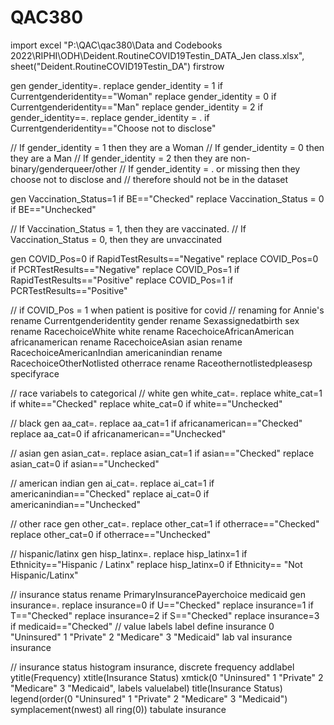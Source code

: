 # QAC380
import excel "P:\QAC\qac380\Data and Codebooks 2022\RIPHI\ODH\Deident.RoutineCOVID19Testin_DATA_Jen class.xlsx", sheet("Deident.RoutineCOVID19Testin_DA") firstrow

gen gender_identity=.
replace gender_identity = 1 if Currentgenderidentity=="Woman" 
replace gender_identity = 0 if Currentgenderidentity=="Man"
replace gender_identity = 2 if gender_identity==.
replace gender_identity = . if Currentgenderidentity=="Choose not to disclose"

// If gender_identity = 1 then they are a Woman
// If gender_identity = 0 then they are a Man
// If gender_identity = 2 then they are non-binary/genderqueer/other
// If gender_identity = . or missing then they choose not to disclose and 
// therefore should not be in the dataset

gen Vaccination_Status=1 if BE=="Checked"
replace Vaccination_Status = 0 if BE=="Unchecked"

// If Vaccination_Status = 1, then they are vaccinated. 
// If Vaccination_Status = 0, then they are unvaccinated

gen COVID_Pos=0 if RapidTestResults=="Negative"
replace COVID_Pos=0 if PCRTestResults=="Negative"
replace COVID_Pos=1 if RapidTestResults=="Positive" 
replace COVID_Pos=1 if PCRTestResults=="Positive" 

// if COVID_Pos = 1 when patient is positive for covid 
// renaming for Annie's
rename Currentgenderidentity gender
rename Sexassignedatbirth sex
rename RacechoiceWhite white
rename RacechoiceAfricanAmerican africanamerican
rename RacechoiceAsian asian
rename RacechoiceAmericanIndian americanindian
rename RacechoiceOtherNotlisted otherrace
rename Raceothernotlistedpleasesp specifyrace

// race variabels to categorical 
// white
gen white_cat=.
replace white_cat=1 if white=="Checked"
replace white_cat=0 if white=="Unchecked"

// black
gen aa_cat=.
replace aa_cat=1 if africanamerican=="Checked"
replace aa_cat=0 if africanamerican=="Unchecked"

// asian
gen asian_cat=.
replace asian_cat=1 if asian=="Checked"
replace asian_cat=0 if asian=="Unchecked"

// american indian
gen ai_cat=.
replace ai_cat=1 if americanindian=="Checked"
replace ai_cat=0 if americanindian=="Unchecked"

// other race
gen other_cat=.
replace other_cat=1 if otherrace=="Checked"
replace other_cat=0 if otherrace=="Unchecked"

// hispanic/latinx
gen hisp_latinx=.
replace hisp_latinx=1 if Ethnicity=="Hispanic / Latinx"
replace hisp_latinx=0 if Ethnicity== "Not Hispanic/Latinx"

// insurance status 
rename PrimaryInsurancePayerchoice medicaid 
gen insurance=.
replace insurance=0 if U=="Checked"
replace insurance=1 if T=="Checked"
replace insurance=2 if S=="Checked"
replace insurance=3 if medicaid=="Checked" 
// value labels 
label define insurance 0 "Uninsured" 1 "Private" 2 "Medicare" 3 "Medicaid"
lab val insurance insurance

// insurance status 
histogram insurance, discrete frequency addlabel ytitle(Frequency) xtitle(Insurance Status) xmtick(0 "Uninsured" 1 "Private" 2 "Medicare" 3 "Medicaid", labels valuelabel) title(Insurance Status) legend(order(0 "Uninsured" 1 "Private" 2 "Medicare" 3 "Medicaid") symplacement(nwest) all ring(0))
tabulate insurance

